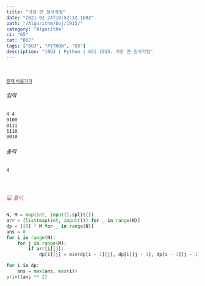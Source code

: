 ```yaml
---
title: "가장 큰 정사각형"
date: "2021-02-24T10:52:32.169Z"
path: "/Algorithm/boj/1915/"
category: "Algorithm"
ci: "G5"
cat: "BOJ"
tags: ["BOJ", "PYTHON", "G5"]
description: "[BOJ | Python | G5] 1915. 가장 큰 정사각형"
---
```


<br />

<a href="https://www.acmicpc.net/problem/1915"><small>문제 바로가기</small></a>

###### 입력

```sh
4 4
0100
0111
1110
0010
```

###### 출력

```sh
4
```

<br />

##### <h5 style="color:#C587AE;">💻 풀이</h5>

```python
N, M = map(int, input().split())
arr = [list(map(int, input())) for _ in range(N)]
dp = [[0] * M for _ in range(N)]
ans = 0
for i in range(N):
    for j in range(M):
        if arr[i][j]:
            dp[i][j] = min(dp[i - 1][j], dp[i][j - 1], dp[i - 1][j - 1]) + 1

for i in dp:
    ans = max(ans, max(i))
print(ans ** 2)
```



